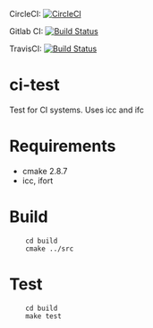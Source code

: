 

CircleCI: [![CircleCI](https://circleci.com/gh/rscohn2/ci-test.svg?style=svg)](https://circleci.com/gh/rscohn2/ci-test)

Gitlab CI: [![Build Status](https://gitlab.com/rscohn2/ci-test/badges/master/build.svg)](https://gitlab.devtools.intel.com/rscohn1/isrm/pipelines)

TravisCI: [![Build Status](https://travis-ci.com/rscohn2/ci-test.svg?branch=master)](https://travis-ci.com/rscohn2/ci-test)
	
# ci-test

Test for CI systems. Uses icc and ifc

# Requirements

- cmake 2.8.7
- icc, ifort

# Build

        cd build
        cmake ../src

# Test

        cd build
        make test
